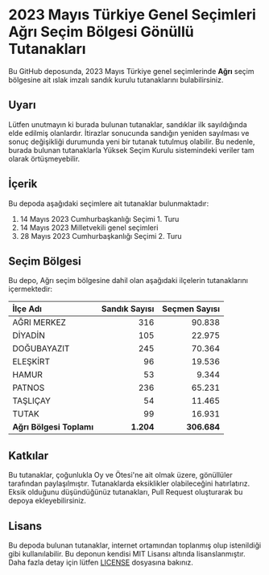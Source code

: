 # 2023 Mayıs Türkiye Genel Seçimleri Ağrı Seçim Bölgesi Gönüllü Tutanakları

Bu GitHub deposunda, 2023 Mayıs Türkiye genel seçimlerinde **Ağrı** seçim bölgesine ait ıslak imzalı sandık kurulu tutanaklarını bulabilirsiniz.

## Uyarı

Lütfen unutmayın ki burada bulunan tutanaklar, sandıklar ilk sayıldığında elde edilmiş olanlardır. İtirazlar sonucunda sandığın yeniden sayılması ve sonuç değişikliği durumunda yeni bir tutanak tutulmuş olabilir. Bu nedenle, burada bulunan tutanaklarla Yüksek Seçim Kurulu sistemindeki veriler tam olarak örtüşmeyebilir.

## İçerik

Bu depoda aşağıdaki seçimlere ait tutanaklar bulunmaktadır:

1. 14 Mayıs 2023 Cumhurbaşkanlığı Seçimi 1. Turu
2. 14 Mayıs 2023 Milletvekili genel seçimleri
3. 28 Mayıs 2023 Cumhurbaşkanlığı Seçimi 2. Turu

## Seçim Bölgesi

Bu depo, Ağrı seçim bölgesine dahil olan aşağıdaki ilçelerin tutanaklarını içermektedir:

| İlçe Adı | Sandık Sayısı | Seçmen Sayısı |
| :------- | ------------: | ------------: |
 | AĞRI MERKEZ  |          316  |       90.838  | 
 | DİYADİN  |          105  |       22.975  | 
 | DOĞUBAYAZIT  |          245  |       70.364  | 
 | ELEŞKİRT  |           96  |       19.536  | 
 | HAMUR  |           53  |        9.344  | 
 | PATNOS  |          236  |       65.231  | 
 | TAŞLIÇAY  |           54  |       11.465  | 
 | TUTAK  |           99  |       16.931  |
| **Ağrı Bölgesi Toplamı**  |  **1.204**  |  **306.684**  |

## Katkılar

Bu tutanaklar, çoğunlukla Oy ve Ötesi'ne ait olmak üzere, gönüllüler tarafından paylaşılmıştır. Tutanaklarda eksiklikler olabileceğini hatırlatırız. Eksik olduğunu düşündüğünüz tutanakları, Pull Request oluşturarak bu depoya ekleyebilirsiniz.

## Lisans

Bu depoda bulunan tutanaklar, internet ortamından toplanmış olup istenildiği gibi kullanılabilir.
Bu deponun kendisi MIT Lisansı altında lisanslanmıştır. Daha fazla detay için lütfen [LICENSE](LICENSE) dosyasına bakınız.
